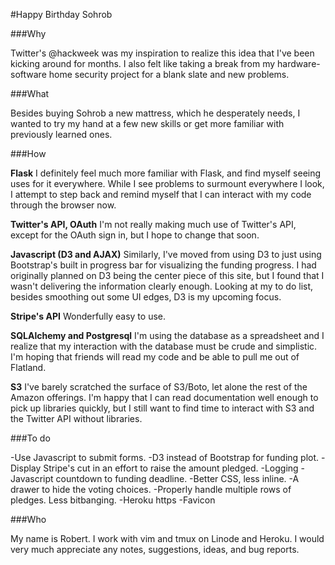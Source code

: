 #Happy Birthday Sohrob

###Why

Twitter's @hackweek was my inspiration to realize this idea that I've been kicking around for months. I also felt like taking a break from my hardware-software home security project for a blank slate and new problems. 

###What 

Besides buying Sohrob a new mattress, which he desperately needs, I wanted to try my hand at a few new skills or get more familiar with previously learned ones. 

###How

**Flask** I definitely feel much more familiar with Flask, and find myself seeing uses for it everywhere. While I see problems to surmount everywhere I look, I attempt to step back and remind myself that I can interact with my code through the browser now.
                
**Twitter's API, OAuth** I'm not really making much use of Twitter's API, except for the OAuth sign in, but I hope to change that soon.
                
**Javascript (D3 and AJAX)** Similarly, I've moved from using D3 to just using Bootstrap's built in progress bar for visualizing the funding progress. I had originally planned on D3 being the center piece of this site, but I found that I wasn't delivering the information clearly enough. Looking at my to do list, besides smoothing out some UI edges, D3 is my upcoming focus.

**Stripe's API** Wonderfully easy to use.

**SQLAlchemy and Postgresql** I'm using the database as a spreadsheet and I realize that my interaction with the database must be crude and simplistic. I'm hoping that friends will read my code and be able to pull me out of Flatland.

**S3** I've barely scratched the surface of S3/Boto, let alone the rest of the Amazon offerings. I'm happy that I can read documentation well enough to pick up libraries quickly, but I still want to find time to interact with S3 and the Twitter API without libraries.

###To do

-Use Javascript to submit forms.
-D3 instead of Bootstrap for funding plot.
-Display Stripe's cut in an effort to raise the amount pledged.
-Logging
-Javascript countdown to funding deadline.
-Better CSS, less inline. 
-A drawer to hide the voting choices.
-Properly handle multiple rows of pledges. Less bitbanging.
-Heroku https
-Favicon

###Who

My name is Robert. I work with vim and tmux on Linode and Heroku. I would very much appreciate any notes, suggestions, ideas, and bug reports.
